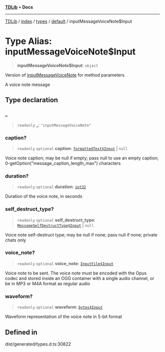 [**TDLib**](../../../../../../README.md) • **Docs**

***

[TDLib](../../../../../../modules.md) / [index](../../../../../README.md) / [types](../../../README.md) / [default](../README.md) / inputMessageVoiceNote$Input

# Type Alias: inputMessageVoiceNote$Input

> **inputMessageVoiceNote$Input**: `object`

Version of [inputMessageVoiceNote](inputMessageVoiceNote.md) for method parameters.

A voice note message

## Type declaration

### \_

> `readonly` **\_**: `"inputMessageVoiceNote"`

### caption?

> `readonly` `optional` **caption**: [`formattedText$Input`](formattedText$Input.md) \| `null`

Voice note caption; may be null if empty; pass null to use an empty caption; 0-getOption("message_caption_length_max") characters

### duration?

> `readonly` `optional` **duration**: [`int32`](int32.md)

Duration of the voice note, in seconds

### self\_destruct\_type?

> `readonly` `optional` **self\_destruct\_type**: [`MessageSelfDestructType$Input`](MessageSelfDestructType$Input.md) \| `null`

Voice note self-destruct type; may be null if none; pass null if none; private chats only

### voice\_note?

> `readonly` `optional` **voice\_note**: [`InputFile$Input`](InputFile$Input.md)

Voice note to be sent. The voice note must be encoded with the Opus codec and stored inside an OGG container with a single audio channel, or be in MP3 or M4A format as regular audio

### waveform?

> `readonly` `optional` **waveform**: [`bytes$Input`](bytes$Input.md)

Waveform representation of the voice note in 5-bit format

## Defined in

dist/generated/types.d.ts:30822
